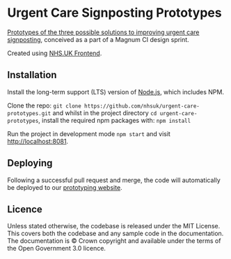 # Urgent Care Signposting Prototypes

<a href="https://nhsuk-urgent-care-prototypes-main.azurewebsites.net/">Prototypes of the three possible solutions to improving urgent care signposting</a>, conceived as a part of a Magnum CI design sprint.

Created using <a href="https://github.com/nhsuk/nhsuk-frontend">NHS.UK Frontend</a>.

## Installation

Install the long-term support (LTS) version of <a href="https://nodejs.org/en/">Node.js</a>, which includes NPM.

Clone the repo: `git clone https://github.com/nhsuk/urgent-care-prototypes.git` and whilst in the project directory `cd urgent-care-prototypes`, install the required npm packages with: `npm install`

Run the project in development mode `npm start` and visit <a href="http://localhost:8081">http://localhost:8081</a>.

## Deploying

 Following a successful pull request and merge, the code will automatically be deployed to our <a href="https://nhsuk-urgent-care-prototypes-main.azurewebsites.net/">prototyping website</a>.

## Licence

Unless stated otherwise, the codebase is released under the MIT License. This covers both the codebase and any sample code in the documentation. The documentation is © Crown copyright and available under the terms of the Open Government 3.0 licence.